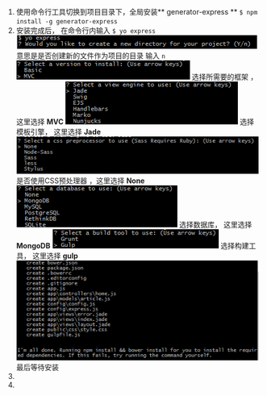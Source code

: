 1. 使用命令行工具切换到项目目录下，全局安装** generator-express ** 
  `$ npm install -g generator-express`
2. 安装完成后， 在命令行内输入 `$ yo express`
  ![](/assets/g-e1.png) 意思是是否创建新的文件作为项目的目录 输入 `n`
  ![](/assets/g-e2.png) 选择所需要的框架 ，这里选择 **MVC**
  ![](/assets/g-e3.png) 选择模板引擎， 这里选择 **Jade**
  ![](/assets/g-e4.png) 是否使用CSS预处理器 ，这里选择 **None**
  ![](/assets/g-e5.png) 选择数据库， 这里选择 **MongoDB**
  ![](/assets/g-e6.png) 选择构建工具， 这里选择 **gulp**
  ![](/assets/g-e7.png) 最后等待安装
3. 
4. 

